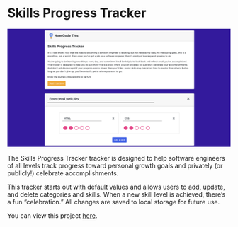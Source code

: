 # Skills Progress Tracker

<a href="https://nowcodethis-productivity-focus-app.netlify.app">![Skills Progress Tracker](progress-tracker-app/screenshots/now-code-this-skills-progress-tracker-2.png "Skills Progress Tracker")</a>

The Skills Progress Tracker tracker is designed to help software engineers of all levels track progress toward personal growth goals and privately (or publicly!) celebrate accomplishments.

This tracker starts out with default values and allows users to add, update, and delete categories and skills. When a new skill level is achieved, there’s a fun “celebration.” All changes are saved to local storage for future use.

You can view this project [here](https://nowcodethis-skills-progress-tracker.netlify.app/).
